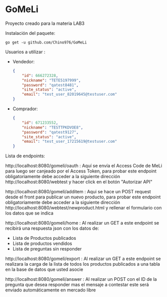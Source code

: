 # GoMeLi
Proyecto creado para la materia LAB3

Instalación del paquete:

```
go get -u github.com/Chino976/GoMeLi
```

Usuarios a utilizar :

- Vendedor:

  ```json
  {
      "id": 666272328,
      "nickname": "TETE5197999",
      "password": "qatest8481",
      "site_status": "active",
      "email": "test_user_82019645@testuser.com"
  }
  ```

- Comprador:

  ```json
  {
      "id": 671233552,
      "nickname": "TESTTPKDVOE8",
      "password": "qatest9127",
      "site_status": "active",
      "email": "test_user_17215619@testuser.com"
  }
  ```

Lista de endpoints:

http://localhost:8080/gomeli/oauth : Aquí se envía el Access Code de MeLi para luego ser canjeado por el Access Token, para probar este endpoint obligatoriamente debe acceder a la siguiente dirección http://localhost:8080/webtest y hacer click en el botón "Autorizar API"

http://localhost:8080/gomeli/additem : Aqui se hace un POST request desde el front para publicar un nuevo producto, para probar este endpoint obligatoriamente debe acceder a la siguiente dirección http://localhost:8080/webtest/newproduct.html y rellenar el formulario con los datos que se indica 

http://localhost:8080/gomeli/home : Al realizar un GET a este endpoint se recibirá una respuesta json con los datos de:

- Lista de Productos publicados
- Lista de productos vendidos
- Lista de preguntas sin responder

http://localhost:8080/gomeli/export : Al realizar un GET a este endpoint se realizara la carga de la lista de todos los productos publicados a una tabla en la base de datos que usted asocie

http://localhost:8080/gomeli/answer : Al realizar un POST con el ID de la pregunta que desea responder mas el mensaje a contestar este será enviado automáticamente en mercado libre

